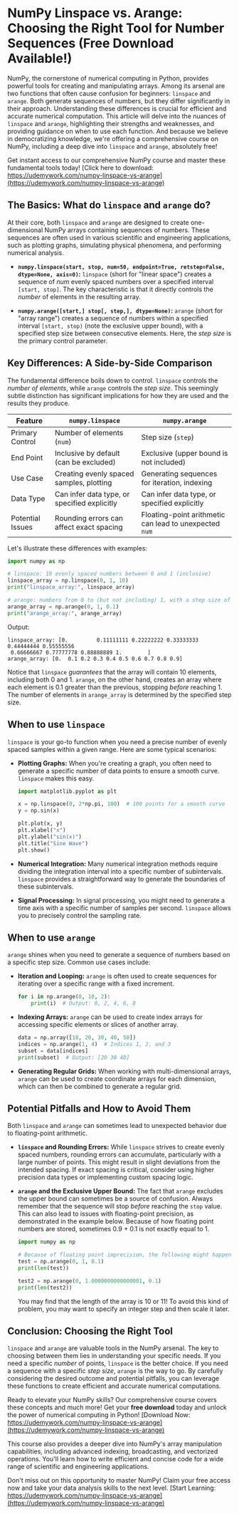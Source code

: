 # NumPy Linspace vs. Arange: Choosing the Right Tool for Number Sequences (Free Download Available!)

NumPy, the cornerstone of numerical computing in Python, provides powerful tools for creating and manipulating arrays.  Among its arsenal are two functions that often cause confusion for beginners: `linspace` and `arange`. Both generate sequences of numbers, but they differ significantly in their approach. Understanding these differences is crucial for efficient and accurate numerical computation. This article will delve into the nuances of `linspace` and `arange`, highlighting their strengths and weaknesses, and providing guidance on when to use each function.  And because we believe in democratizing knowledge, we're offering a comprehensive course on NumPy, including a deep dive into `linspace` and `arange`, absolutely free!

Get instant access to our comprehensive NumPy course and master these fundamental tools today! [Click here to download: https://udemywork.com/numpy-linspace-vs-arange](https://udemywork.com/numpy-linspace-vs-arange)

## The Basics: What do `linspace` and `arange` do?

At their core, both `linspace` and `arange` are designed to create one-dimensional NumPy arrays containing sequences of numbers. These sequences are often used in various scientific and engineering applications, such as plotting graphs, simulating physical phenomena, and performing numerical analysis.

*   **`numpy.linspace(start, stop, num=50, endpoint=True, retstep=False, dtype=None, axis=0)`:**  `linspace` (short for "linear space") creates a sequence of *num* evenly spaced numbers over a specified interval `[start, stop]`. The key characteristic is that it directly controls the *number* of elements in the resulting array.

*   **`numpy.arange([start,] stop[, step,], dtype=None)`:** `arange` (short for "array range") creates a sequence of numbers within a specified interval `[start, stop)` (note the exclusive upper bound), with a specified step size between consecutive elements. Here, the *step size* is the primary control parameter.

## Key Differences:  A Side-by-Side Comparison

The fundamental difference boils down to control.  `linspace` controls the *number of elements*, while `arange` controls the *step size*.  This seemingly subtle distinction has significant implications for how they are used and the results they produce.

| Feature          | `numpy.linspace`                               | `numpy.arange`                                 |
| ---------------- | ---------------------------------------------- | ------------------------------------------------ |
| Primary Control  | Number of elements (`num`)                      | Step size (`step`)                               |
| End Point        | Inclusive by default (can be excluded)          | Exclusive (upper bound is not included)         |
| Use Case         | Creating evenly spaced samples, plotting      | Generating sequences for iteration, indexing       |
| Data Type        | Can infer data type, or specified explicitly | Can infer data type, or specified explicitly |
| Potential Issues | Rounding errors can affect exact spacing      | Floating-point arithmetic can lead to unexpected `num` |

Let's illustrate these differences with examples:

```python
import numpy as np

# linspace: 10 evenly spaced numbers between 0 and 1 (inclusive)
linspace_array = np.linspace(0, 1, 10)
print("linspace_array:", linspace_array)

# arange: numbers from 0 to (but not including) 1, with a step size of 0.1
arange_array = np.arange(0, 1, 0.1)
print("arange_array:", arange_array)
```

Output:

```
linspace_array: [0.         0.11111111 0.22222222 0.33333333 0.44444444 0.55555556
 0.66666667 0.77777778 0.88888889 1.        ]
arange_array: [0.  0.1 0.2 0.3 0.4 0.5 0.6 0.7 0.8 0.9]
```

Notice that `linspace` *guarantees* that the array will contain 10 elements, including both 0 and 1. `arange`, on the other hand, creates an array where each element is 0.1 greater than the previous, stopping *before* reaching 1.  The number of elements in `arange_array` is determined by the specified step size.

## When to use `linspace`

`linspace` is your go-to function when you need a precise number of evenly spaced samples within a given range.  Here are some typical scenarios:

*   **Plotting Graphs:**  When you're creating a graph, you often need to generate a specific number of data points to ensure a smooth curve.  `linspace` makes this easy.

    ```python
    import matplotlib.pyplot as plt

    x = np.linspace(0, 2*np.pi, 100)  # 100 points for a smooth curve
    y = np.sin(x)

    plt.plot(x, y)
    plt.xlabel("x")
    plt.ylabel("sin(x)")
    plt.title("Sine Wave")
    plt.show()
    ```

*   **Numerical Integration:** Many numerical integration methods require dividing the integration interval into a specific number of subintervals. `linspace` provides a straightforward way to generate the boundaries of these subintervals.

*   **Signal Processing:** In signal processing, you might need to generate a time axis with a specific number of samples per second. `linspace` allows you to precisely control the sampling rate.

## When to use `arange`

`arange` shines when you need to generate a sequence of numbers based on a specific step size.  Common use cases include:

*   **Iteration and Looping:** `arange` is often used to create sequences for iterating over a specific range with a fixed increment.

    ```python
    for i in np.arange(0, 10, 2):
        print(i)  # Output: 0, 2, 4, 6, 8
    ```

*   **Indexing Arrays:**  `arange` can be used to create index arrays for accessing specific elements or slices of another array.

    ```python
    data = np.array([10, 20, 30, 40, 50])
    indices = np.arange(1, 4)  # Indices 1, 2, and 3
    subset = data[indices]
    print(subset)  # Output: [20 30 40]
    ```

*   **Generating Regular Grids:** When working with multi-dimensional arrays, `arange` can be used to create coordinate arrays for each dimension, which can then be combined to generate a regular grid.

## Potential Pitfalls and How to Avoid Them

Both `linspace` and `arange` can sometimes lead to unexpected behavior due to floating-point arithmetic.

*   **`linspace` and Rounding Errors:**  While `linspace` strives to create evenly spaced numbers, rounding errors can accumulate, particularly with a large number of points. This might result in slight deviations from the intended spacing. If exact spacing is critical, consider using higher precision data types or implementing custom spacing logic.

*   **`arange` and the Exclusive Upper Bound:**  The fact that `arange` excludes the upper bound can sometimes be a source of confusion. Always remember that the sequence will stop *before* reaching the `stop` value.  This can also lead to issues with floating-point precision, as demonstrated in the example below. Because of how floating point numbers are stored, sometimes 0.9 + 0.1 is not exactly equal to 1.

    ```python
    import numpy as np

    # Because of floating point imprecision, the following might happen
    test = np.arange(0, 1, 0.1)
    print(len(test))

    test2 = np.arange(0, 1.0000000000000001, 0.1)
    print(len(test2))
    ```

    You may find that the length of the array is 10 or 11! To avoid this kind of problem, you may want to specify an integer step and then scale it later.

## Conclusion:  Choosing the Right Tool

`linspace` and `arange` are valuable tools in the NumPy arsenal. The key to choosing between them lies in understanding your specific needs. If you need a specific *number* of points, `linspace` is the better choice. If you need a sequence with a specific *step size*, `arange` is the way to go. By carefully considering the desired outcome and potential pitfalls, you can leverage these functions to create efficient and accurate numerical computations.

Ready to elevate your NumPy skills?  Our comprehensive course covers these concepts and much more! Get your **free download** today and unlock the power of numerical computing in Python! [Download Now: https://udemywork.com/numpy-linspace-vs-arange](https://udemywork.com/numpy-linspace-vs-arange)

This course also provides a deeper dive into NumPy's array manipulation capabilities, including advanced indexing, broadcasting, and vectorized operations. You'll learn how to write efficient and concise code for a wide range of scientific and engineering applications.

Don't miss out on this opportunity to master NumPy! Claim your free access now and take your data analysis skills to the next level.  [Start Learning: https://udemywork.com/numpy-linspace-vs-arange](https://udemywork.com/numpy-linspace-vs-arange)
